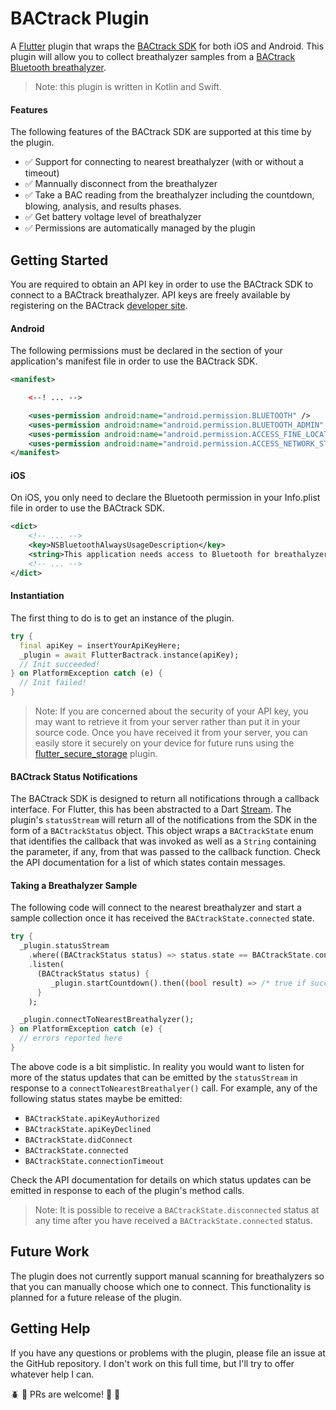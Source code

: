 # BACtrack Plugin

A [Flutter][1] plugin that wraps the [BACtrack SDK][2] for both iOS and Android.  This plugin will allow you to collect
breathalyzer samples from a [BACtrack Bluetooth breathalyzer][6].

> Note: this plugin is written in Kotlin and Swift.

#### Features
The following features of the BACtrack SDK are supported at this time by the plugin.

  * :white_check_mark: Support for connecting to nearest breathalyzer (with or without a timeout)
  * :white_check_mark: Mannually disconnect from the breathalyzer
  * :white_check_mark: Take a BAC reading from the breathalyzer including the countdown, blowing, analysis, and results phases.
  * :white_check_mark: Get battery voltage level of breathalyzer
  * :white_check_mark: Permissions are automatically managed by the plugin
  
## Getting Started
You are required to obtain an API key in order to use the BACtrack SDK to connect to a BACtrack breathalyzer.  API keys are freely available by registering on the BACtrack [developer site][3].

#### Android
The following permissions must be declared in the <manifest> section of your application's manifest file in order to use the BACtrack SDK.
```xml
<manifest>

    <--! ... -->

    <uses-permission android:name="android.permission.BLUETOOTH" />
    <uses-permission android:name="android.permission.BLUETOOTH_ADMIN" />
    <uses-permission android:name="android.permission.ACCESS_FINE_LOCATION" />
    <uses-permission android:name="android.permission.ACCESS_NETWORK_STATE" />
</manifest>
```

#### iOS
On iOS, you only need to declare the Bluetooth permission in your Info.plist file in order to use the BACtrack SDK.

```xml
<dict>
    <!-- ... -->
    <key>NSBluetoothAlwaysUsageDescription</key>
    <string>This application needs access to Bluetooth for breathalyzer readings</string>
    <!-- ... -->
</dict>
```

#### Instantiation
The first thing to do is to get an instance of the plugin.

```dart
try {
  final apiKey = insertYourApiKeyHere;
  _plugin = await FlutterBactrack.instance(apiKey);
  // Init succeeded!
} on PlatformException catch (e) {
  // Init failed!
}
```
> Note: If you are concerned about the security of your API key, you may want to retrieve it from your 
> server rather than put it in your source code. Once you have received it from your server, you can
> easily store it securely on your device for future runs using the [flutter_secure_storage][5] plugin.

#### BACtrack Status Notifications
The BACtrack SDK is designed to return all notifications through a callback interface.  For Flutter, this
has been abstracted to a Dart [Stream][4].  The plugin's `statusStream` will return all of the notifications 
from the SDK in the form of a `BACtrackStatus` object. This object wraps a `BACtrackState` enum that 
identifies the callback that was invoked as well as a `String` containing the parameter, if any, from that
was passed to the callback function.  Check the API documentation for a list of which states contain messages.

#### Taking a Breathalyzer Sample
The following code will connect to the nearest breathalyzer and start a sample collection once it has
received the `BACtrackState.connected` state.

```dart
try {
  _plugin.statusStream
    .where((BACtrackStatus status) => status.state == BACtrackState.connected)
    .listen(
      (BACtrackStatus status) {
         _plugin.startCountdown().then((bool result) => /* true if success in starting countdowwn */);
      }
    );

  _plugin.connectToNearestBreathalyzer();
} on PlatformException catch (e) {
  // errors reported here
}
```

The above code is a bit simplistic. In reality you would want to listen for more of the status updates
that can be emitted by the `statusStream` in response to a `connectToNearestBreathalyer()` call.  For
example, any of the following status states maybe be emitted:
  * `BACtrackState.apiKeyAuthorized`
  * `BACtrackState.apiKeyDeclined`
  * `BACtrackState.didConnect`
  * `BACtrackState.connected`
  * `BACtrackState.connectionTimeout`

Check the API documentation for details on which status updates can be emitted in response to each of
the plugin's method calls.

> Note: It is possible to receive a `BACtrackState.disconnected` status at any time after you have
> received a `BACtrackState.connected` status.

## Future Work
The plugin does not currently support manual scanning for breathalyzers so that you can manually choose 
which one to connect.  This functionality is planned for a future release of the plugin.

## Getting Help
If you have any questions or problems with the plugin, please file an issue at the GitHub repository.
I don't work on this full time, but I'll try to offer whatever help I can.  

:beetle: :ant: PRs are welcome! :honeybee: :bug:

[1]: https://flutter.dev/
[2]: https://developer.bactrack.com/documentation
[3]: https://developer.bactrack.com
[4]: https://api.dart.dev/stable/2.7.2/dart-async/Stream-class.html
[5]: https://pub.dev/packages/flutter_secure_storage
[6]: https://www.bactrack.com/

